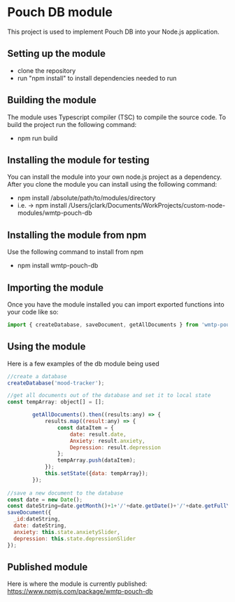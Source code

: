 # Pouch DB module
This project is used to implement Pouch DB into your Node.js application.
## Setting up the module
  - clone the repository
  - run "npm install" to install dependencies needed to run
## Building the module
The module uses Typescript compiler (TSC) to compile the source code.
To build the project run the following command: 
 
  - npm run build
## Installing the module for testing
You can install the module into your own node.js project as a dependency.
After you clone the module you can install using the following command:

  - npm install /absolute/path/to/modules/directory
  - i.e. -> npm install /Users/jclark/Documents/WorkProjects/custom-node-modules/wmtp-pouch-db
## Installing the module from npm
Use the following command to install from npm

  - npm install wmtp-pouch-db
## Importing the module
Once you have the module installed you can import exported functions into your code like so:
```javascript
import { createDatabase, saveDocument, getAllDocuments } from 'wmtp-pouch-db'
```
## Using the module
Here is a few examples of the db module being used
```javascript
//create a database
createDatabase('mood-tracker');

//get all documents out of the database and set it to local state
const tempArray: object[] = [];

        getAllDocuments().then((results:any) => {
            results.map((result:any) => {
                const dataItem = {
                    date: result.date,
                    Anxiety: result.anxiety,
                    Depression: result.depression
                };
                tempArray.push(dataItem);
            });
            this.setState({data: tempArray});
        });
			
//save a new document to the database
const date = new Date();
const dateString=date.getMonth()+1+'/'+date.getDate()+'/'+date.getFullYear();
saveDocument({
  _id:dateString,
  date: dateString,
  anxiety: this.state.anxietySlider,
  depression: this.state.depressionSlider
});
```
## Published module
Here is where the module is currently published:
https://www.npmjs.com/package/wmtp-pouch-db
